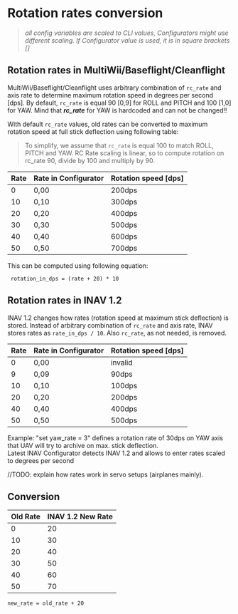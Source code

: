 # Rotation rates conversion

> _all config variables are scaled to CLI values, Configurators might use different scaling. If Configurator value is used, it is in square brackets []_

## Rotation rates in MultiWii/Baseflight/Cleanflight

MultiWii/Baseflight/Cleanflight uses arbitrary combination of `rc_rate` and axis rate to determine maximum rotation speed in degrees per second [dps]. By default, `rc_rate` is equal 90 [0,9] for ROLL and PITCH and 100 [1,0] for YAW. Mind that ***rc_rate*** for YAW is hardcoded and can not be changed!!

With default `rc_rate` values, old rates can be converted to maximum rotation speed at full stick deflection using following table:

> To simplify, we assume that `rc_rate` is equal 100 to match ROLL, PITCH and YAW. RC Rate scaling is linear, so to compute rotation on rc_rate 90, divide by 100 and multiply by 90.


| Rate | Rate in Configurator | Rotation speed [dps] |
| ---- | -------------------- | -------------------- |
| 0 | 0,00 | 200dps |
| 10 | 0,10 | 300dps |
| 20 | 0,20 | 400dps |
| 30 | 0,30 | 500dps |
| 40 | 0,40 | 600dps |
| 50 | 0,50 | 700dps |

This can be computed using following equation:

` rotation_in_dps = (rate + 20) * 10`

## Rotation rates in INAV 1.2

INAV 1.2 changes how rates (rotation speed at maximum stick deflection) is stored. Instead of arbitrary combination of `rc_rate` and axis rate, INAV stores rates as `rate_in_dps / 10`. Also `rc_rate`, as not needed, is removed.

| Rate | Rate in Configurator | Rotation speed [dps] |
| ---- | -------------------- | -------------------- |
| 0 | 0,00 | invalid |
| 9 | 0,09 | 90dps |
| 10 | 0,10 | 100dps |
| 20 | 0,20 | 200dps |
| 40 | 0,40 | 400dps |
| 50 | 0,50 | 500dps |

Example: "set yaw_rate = 3" defines a rotation rate of 30dps on YAW axis that UAV will try to archive on max. stick deflection.  
Latest INAV Configurator detects INAV 1.2 and allows to enter rates scaled to degrees per second

//TODO: explain how rates work in servo setups (airplanes mainly).

## Conversion

| Old Rate | INAV 1.2 New Rate |
| ---- | -------------------- |
| 0 | 20 |
| 10 | 30 |
| 20 | 40 |
| 30 | 50 |
| 40 | 60 |
| 50 | 70 |

```new_rate = old_rate + 20```